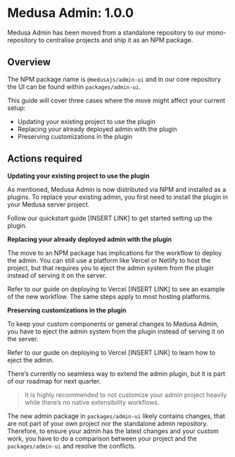 # Medusa Admin: 1.0.0

Medusa Admin has been moved from a standalone repository to our mono-repository to centralise projects and ship it as an NPM package.

## Overview

The NPM package name is `@medusajs/admin-ui` and in our core repository the UI can be found within `packages/admin-ui`. 

This guide will cover three cases where the move might affect your current setup:

- Updating your existing project to use the plugin
- Replacing your already deployed admin with the plugin
- Preserving customizations in the plugin

## Actions required

**Updating your existing project to use the plugin**

As mentioned, Medusa Admin is now distributed via NPM and installed as a plugins. To replace your existing admin, you first need to install the plugin in your Medusa server project.

Follow our quickstart guide [INSERT LINK] to get started setting up the plugin.

**Replacing your already deployed admin with the plugin**

The move to an NPM package has implications for the workflow to deploy the admin. You can still use a platform like Vercel or Netlify to host the project, but that requires you to eject the admin system from the plugin instead of serving it on the server.

Refer to our guide on deploying to Vercel [INSERT LINK] to see an example of the new workflow. The same steps apply to most hosting platforms. 

**Preserving customizations in the plugin**

To keep your custom components or general changes to Medusa Admin, you have to eject the admin system from the plugin instead of serving it on the server.

Refer to our guide on deploying to Vercel [INSERT LINK] to learn how to eject the admin.

There’s currently no seamless way to extend the admin plugin, but it is part of our roadmap for next quarter. 

> It is highly recommended to not customize your admin project heavily while there’s no native extensibility workflows.
> 

The new admin package in `packages/admin-ui` likely contains changes, that are not part of your own project nor the standalone admin repository. Therefore, to ensure your admin has the latest changes and your custom work, you have to do a comparison between your project and the `packages/admin-ui` and resolve the conflicts.